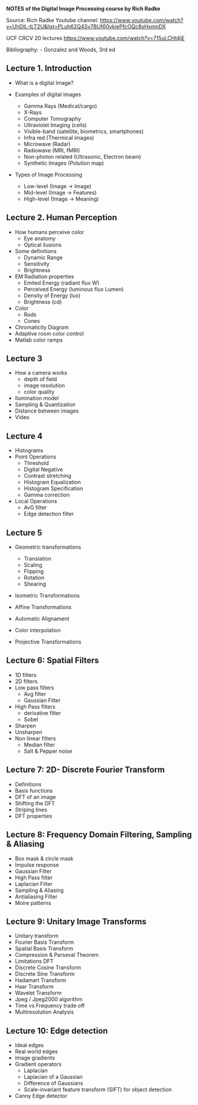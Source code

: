 **NOTES of the Digital Image Processing course by Rich Radke**

Source:
  Rich Radke Youtube channel:
  https://www.youtube.com/watch?v=UhDlL-tLT2U&list=PLuh62Q4Sv7BUf60vkjePfcOQc8sHxmnDX
  
  UCF CRCV 20 lectures
  https://www.youtube.com/watch?v=715uLCHt4jE

Bibliography:
    - Gonzalez and Woods, 3rd ed
  
## Lecture 1. Introduction

- What is a digital Image?
- Examples of digital images
    - Gamma Rays (Medical/cargo)
    - X-Rays
    - Computer Tomography
    - Ultraviolet Imaging (cells)
    - Visible-band (satellite, biometrics, smartphones)
    - Infra red (Thermical images)
    - Microwave (Radar)
    - Radiowave (MRI, fMRI)
    - Non-photon related (Ultrasonic, Electron beam)
    - Synthetic Images (Polution map)
    
- Types of Image Processing
  - Low-level (Image -> Image)
  - Mid-level (Image -> Features)
  - High-level (Image -> Meaning)
  
## Lecture 2. Human Perception
- How humans perceive color
  - Eye anatomy
  - Optical ilusions
- Some definitions
  - Dynamic Range
  - Sensitivity
  - Brightness
- EM Radiation properties
  - Emited Energy (radiant flux W)
  - Perceived Energy (luminous flux Lumen)
  - Density of Energy (lux)
  - Brightness (cd)
- Color
  - Rods
  - Cones
- Chromaticity Diagram
- Adaptive room color control
- Matlab color ramps

## Lecture 3
- How a camera works
  - depth of field
  - image resolution
  - color quality
- Ilumination model
- Sampling & Quantization
- Distance between images
- Video

## Lecture 4
- Histograms
- Point Operations
  - Threshold
  - Digital Negative
  - Contrast stretching
  - Histogram Equalization
  - Histogram Specification
  - Gamma correction
- Local Operations
  - AvG filter
  - Edge detection filter

## Lecture 5
- Geometric transformations
  - Translation
  - Scaling
  - Flipping
  - Rotation
  - Shearing
- Isometric Transformations
- Affine Transformations
- Automatic Alignament
- Color interpolation

- Projective Transformations


## Lecture 6: Spatial Filters
- 1D filters
- 2D filters
- Low pass filters
  - Avg filter
  - Gaussian Filter
- High Pass filters
  - derivative filter
  - Sobel
- Sharpen
- Unsharpen
- Non linear filters
  - Median filter
  - Salt & Pepper noise

## Lecture 7: 2D- Discrete Fourier Transform
- Definitions
- Basis functions
- DFT of an image
- Shifting the DFT
- Striping lines
- DFT properties

##  Lecture 8: Frequency Domain Filtering, Sampling & Aliasing
- Box mask & circle mask
- Impulse response
- Gaussian Filter
- High Pass filter
- Laplacian Filter
- Sampling & Aliasing
- Antialiasing Filter
- Moire patterns

## Lecture 9: Unitary Image Transforms
- Unitary transform
- Fourier Basis Transform
- Spatial Basis Transform
- Compression & Parseval Theorem
- Limitations DFT
- Discrete Cosine Transform
- Discrete Sine Transform
- Hadamart Transform
- Haar Transform
- Wavelet Transform
- Jpeg / Jpeg2000 algorithm
- Time vs Frequency trade off
- Multiresolution Analysis

## Lecture 10: Edge detection
- Ideal edges
- Real world edges
- Image gradients
- Gradient operators
  - Laplacian
  - Laplacian of a Gaussian
  - Difference of Gaussians
  - Scale-invariant feature transform (SIFT) for object detection
- Canny Edge detector
